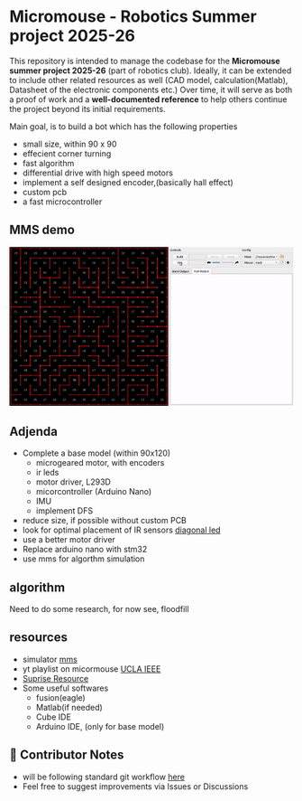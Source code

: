 # Micromouse - Robotics Summer project 2025-26
This repository is intended to manage the codebase for the **Micromouse summer project 2025-26** (part of robotics club). Ideally, it can be extended to include other related resources as well (CAD model, calculation(Matlab), Datasheet of the electronic components etc.) Over time, it will serve as both a proof of work and a **well-documented reference** to help others continue the project beyond its initial requirements.

Main goal, is to build a bot which has the following properties
- small size, within 90 x 90
- effecient corner turning
- fast algorithm
- differential drive with high speed motors
- implement a self designed encoder,(basically hall effect)
- custom pcb
- a fast microcontroller

## MMS demo
![](mms.gif)

## Adjenda
- Complete a base model (within 90x120)
  - microgeared motor, with encoders
  - ir leds
  - motor driver, L293D
  - micorcontroller (Arduino Nano)
  - IMU
  - implement DFS
- reduce size, if possible without custom PCB
- look for optimal placement of IR sensors [diagonal led](https://www.youtube.com/watch?v=VAvPl1eCIEA&list=PLAWsHzw_h0iiPIaGyXAr44G0XfHfyjOe7&index=7)
- use a better motor driver
- Replace arduino nano with stm32
- use mms for algorthm simulation

## algorithm
Need to do some research, 
for now see, floodfill

## resources
- simulator [mms](https://github.com/mackorone/mms)
- yt playlist on micormouse [UCLA IEEE](https://youtube.com/playlist?list=PLAWsHzw_h0iiPIaGyXAr44G0XfHfyjOe7&si=PbVkcmYhvSuIREAw)
- [Suprise Resource](https://www.youtube.com/watch?v=ZMQbHMgK2rw)
- Some useful softwares
  - fusion(eagle)
  - Matlab(if needed)
  - Cube IDE
  - Arduino IDE, (only for base model)

## 🤝 Contributor Notes
- will be following standard git workflow [here](https://www.geeksforgeeks.org/git-workflows-with-open-source-collaboration/)
- Feel free to suggest improvements via Issues or Discussions
